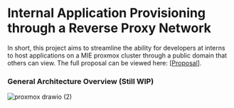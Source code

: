 # Internal Application Provisioning through a Reverse Proxy Network
In short, this project aims to streamline the ability for developers at interns to host applications on a MIE proxmox cluster through a public domain that others can view. The full proposal can be viewed here: [[Proposal](https://docs.google.com/document/d/1EHcHZj-bI2f1qwtq_KuGsq3fQs4_8lY5Ame7zjVVK0o/edit?tab=t.0#heading=h.dsf26zek2d4x)].

### General Architecture Overview (Still WIP)

![proxmox drawio (2)](https://github.com/user-attachments/assets/7df7d871-dc2d-4165-8573-37dab33ba60d)

